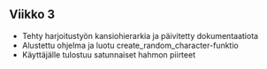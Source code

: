 ## Viikko 3

- Tehty harjoitustyön kansiohierarkia ja päivitetty dokumentaatiota
- Alustettu ohjelma ja luotu create_random_character-funktio
- Käyttäjälle tulostuu satunnaiset hahmon piirteet